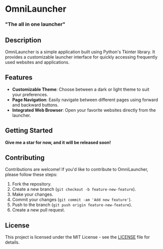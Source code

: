# OmniLauncher

### "The all in one launcher"

## Description
OmniLauncher is a simple application built using Python's Tkinter library. It provides a customizable launcher interface for quickly accessing frequently used websites and applications.

## Features

- **Customizable Theme**: Choose between a dark or light theme to suit your preferences.
- **Page Navigation**: Easily navigate between different pages using forward and backward buttons.
- **Integrated Web Browser**: Open your favorite websites directly from the launcher.

## Getting Started
**Give me a star for now, and it will be released soon!**

## Contributing

Contributions are welcome! If you'd like to contribute to OmniLauncher, please follow these steps:

1. Fork the repository.
2. Create a new branch (`git checkout -b feature-new-feature`).
3. Make your changes.
4. Commit your changes (`git commit -am 'Add new feature'`).
5. Push to the branch (`git push origin feature-new-feature`).
6. Create a new pull request.

## License

This project is licensed under the MIT License - see the [LICENSE](LICENSE) file for details.
